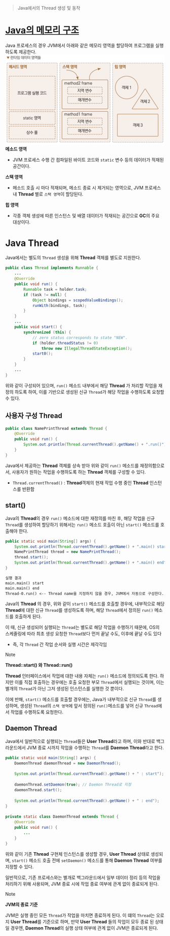 > Java에서의 Thread 생성 및 동작

# [Java의 메모리 구조](../JVM.md)
Java 프로세스의 경우 JVM에서 아래와 같은 메모리 영역을 할당하여 프로그램을 실행하도록 제공한다.
![](images/Pasted%20image%2020250324230853.png)
**메소드 영역**
- JVM 프로세스 수행 간 컴파일된 바이트 코드와 `static` 변수 등의 데이터가 적재된 공간이다.

**스택 영역**
- 메소드 호출 시 마다 적재되며, 메소드 종료 시 제거되는 영역으로, JVM 프로세스 내 **Thread** 별로 `스택 영역`이 할당된다.

**힙 영역**
- 각종 객체 생성에 따른 인스턴스 및 배열 데이터가 적재되는 공간으로 **GC**의 주요 대상이다.

# Java Thread
Java에서는 별도의 `Thread` 생성을 위해 **Thread** 객체를 별도로 지원한다.
```java
public class Thread implements Runnable {
	...
	@Override
    public void run() {
        Runnable task = holder.task;
        if (task != null) {
            Object bindings = scopedValueBindings();
            runWith(bindings, task);
        }
    }
	...
	public void start() {
        synchronized (this) {
            // zero status corresponds to state "NEW".
            if (holder.threadStatus != 0)
                throw new IllegalThreadStateException();
            start0();
        }
    }
	...
}
```

위와 같이 구성되어 있으며, `run()` 메소드 내부에서 해당 **Thread** 가 처리할 작업을 재정의 하도록 하여, 이를 기반으로 생성된 신규 `Thread`가 해당 작업을 수행하도록 요청할 수 있다.

## 사용자 구성 Thread
```java
public class NamePrintThread extends Thread {  
    @Override  
    public void run() {  
        System.out.println(Thread.currentThread().getName() + ".run()");  
    }  
}
```
Java에서 제공하는 **Thread** 객체를 상속 받아 위와 같이 `run()` 메소드를 재정의함으로서, 사용자가 원하는 작업을 수행하도록 하는 **Thread** 객체를 구성할 수 있다.
- `Thread.currentThread()` : **Thread**객체의 현재 작업 수행 중인 **Thread** 인스턴스를 반환함

## start()
Java의 **Thread**의 경우 `run()` 메소드에 대한 재정의를 마친 후, 해당 작업을 신규 `Thread`를 생성하여 할당하기 위해서는 `run()` 메소드 호출이 아닌 `start()` 메소드를 호출해야 한다.

```java
public static void main(String[] args) {
    System.out.println(Thread.currentThread().getName() + ".main() start");
    NamePrintThread thread = new NamePrintThread();
    thread.start();
    System.out.println(Thread.currentThread().getName() + ".main() end");
}
```
```
실행 결과
main.main() start
main.main() end
Thread-0.run() <-- Thread name을 지정하지 않을 경우, JVM에서 자동으로 구성한다.
```

Java의 **Thread** 의 경우, 위와 같이 `start()` 메소드를 호출할 경우에, 내부적으로 해당 **Thread**에 대한 신규 `Thread`를 생성하도록 하며, 해당 `Thread`에서 정의된 `run()` 메소드를 호출하게 된다.

이 때, 신규 생성되어 실행되는 `Thread`는 별도로 해당 작업을 수행하기 때문에, OS의 스케줄링에 따라 최초 생성 요청한 `Thread`보다 먼저 끝날 수도, 이후에 끝날 수도 있다
- 즉, 각 `Thread` 간 작업 순서와 실행 시간은 제각각임

> [!NOTE]
> **Thread::start() 와 Thread::run()**
> 
> **Thread** 인터페이스에서 작업에 대한 내용 자체는 `run()` 메소드에 정의되도록 한다. 하지만 이를 직접 호출하는 경우에는 호출 요청한 부모 `Thread`에서 실행되는 것이며, 이는 별개의 `Thread`가 아닌 그저 생성된 인스턴스를 실행한 것 뿐이다.
> 
> 이에 반해, `start()` 메소드를 호출할 경우에는, Java가 내부적으로 신규 `Thread`를 생성하며, 생성된 `Thread`의 `스택 영역`에 앞서 정의된 `run()`메소드를 넣어 신규 `Thread`에서 작업를 수행하도록 요청한다.

## Daemon Thread
Java에서 일반적으로 실행되는 `Thread`들은 **User Thread**라고 하며, 이와 반대로 백그라운드에서 JVM 종료 시까지 작업을 수행하는 `Thread`를 **Daemon Thread**라고 한다.

```java
public static void main(String[] args) {
    DaemonThread daemonThread = new DaemonThread();

    System.out.println(Thread.currentThread().getName() + " : start");

    daemonThread.setDaemon(true); // Daemon Thread로 지정
    daemonThread.start();

    System.out.println(Thread.currentThread().getName() + " : end");
}

private static class DaemonThread extends Thread {
    @Override
    public void run() {
        ...
    }
}
```

위와 같이 기존 **Thread** 구현체 인스턴스를 생성할 경우, **User Thread** 상태로 생성되며, `start()` 메소드 호출 전에 `setDaemon()` 메소드를 통해 **Daemon Thread** 여부를 지정할 수 있다.

일반적으로, 기존 프로세스와는 별개로 백그라운드에서 일부 데이터 정리 등의 작업을 처리하기 위해 사용되며, JVM 종료 시에 작업 종료 여부에 관계 없이 종료되게 된다.

> [!NOTE]
> **JVM의 종료 기준**
> 
> JVM은 실행 중인 모든 `Thread`가 작업을 마치면 종료하게 된다. 이 떄의 `Thread`는 오로지 **User Thread**를 기준으로 하며, 만약 **User Thread** 들의 작업이 모두 종료 된 상태일 경우엔, **Daemon Thread**의 실행 상태 여부에 관계 없이 JVM은 종료되게 된다.
